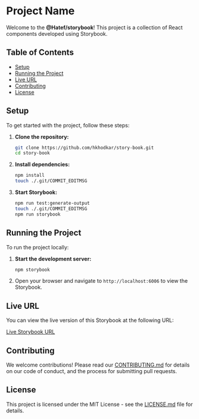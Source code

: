 # Project Name

Welcome to the **@Hatef/storybook**! This project is a collection of React components developed using Storybook.

## Table of Contents

- [Setup](#setup)
- [Running the Project](#running-the-project)
- [Live URL](#live-url)
- [Contributing](#contributing)
- [License](#license)

## Setup

To get started with the project, follow these steps:

1. **Clone the repository:**

   ```bash
   git clone https://github.com/hkhodkar/story-book.git
   cd story-book
   ```

2. **Install dependencies:**

   ```bash
   npm install
   touch ./.git/COMMIT_EDITMSG
   ```

3. **Start Storybook:**
   ```bash
   npm run test:generate-output
   touch ./.git/COMMIT_EDITMSG
   npm run storybook
   ```

## Running the Project

To run the project locally:

1. **Start the development server:**

   ```bash
   npm storybook
   ```

2. Open your browser and navigate to `http://localhost:6006` to view the Storybook.

## Live URL

You can view the live version of this Storybook at the following URL:

[Live Storybook URL](https://hkhodkar.github.io/story-book/?path=/docs/readme--docs)

## Contributing

We welcome contributions! Please read our [CONTRIBUTING.md](CONTRIBUTING.md) for details on our code of conduct, and the process for submitting pull requests.

## License

This project is licensed under the MIT License - see the [LICENSE.md](LICENSE.md) file for details.
